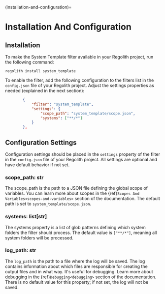 (installation-and-configuration)=
# Installation And Configuration
## Installation
To make the System Template filter available in your Regolith project, run the following command:

```text
regolith install system_template
```

To enable the filter, add the following configuration to the filters list in the `config.json` file of your Regolith project. Adjust the settings properties as needed (explained in the next section):

```json
        {
            "filter": "system_template",
            "settings": {
                "scope_path": "system_template/scope.json",
                "systems": ["**/*"]
            }
        },
```

## Configuration Settings
Configuration settings should be placed in the `settings` property of the filter in the `config.json` file of your Regolith project. All settings are optional and have default behavior if not set.

### scope_path: str
The scope_path is the path to a JSON file defining the global scope of variables. You can learn more about scopes in the {ref}`Scopes And Variables<scopes-and-variables>` section of the documentation. The default path is set to `system_template/scope.json`.

### systems: list[str]
The systems property is a list of glob patterns defining which system folders the filter should process. The default value is `["**/*"]`, meaning all system folders will be processed.

### log_path: str
The `log_path` is the path to a file where the log will be saved. The log contains information about which files are responsible for creating the output files and in what way. It's useful for debugging. Learn more about debugging in the {ref}`Debugging<debugging>` section of the documentation. There is no default value for this property; if not set, the log will not be saved.